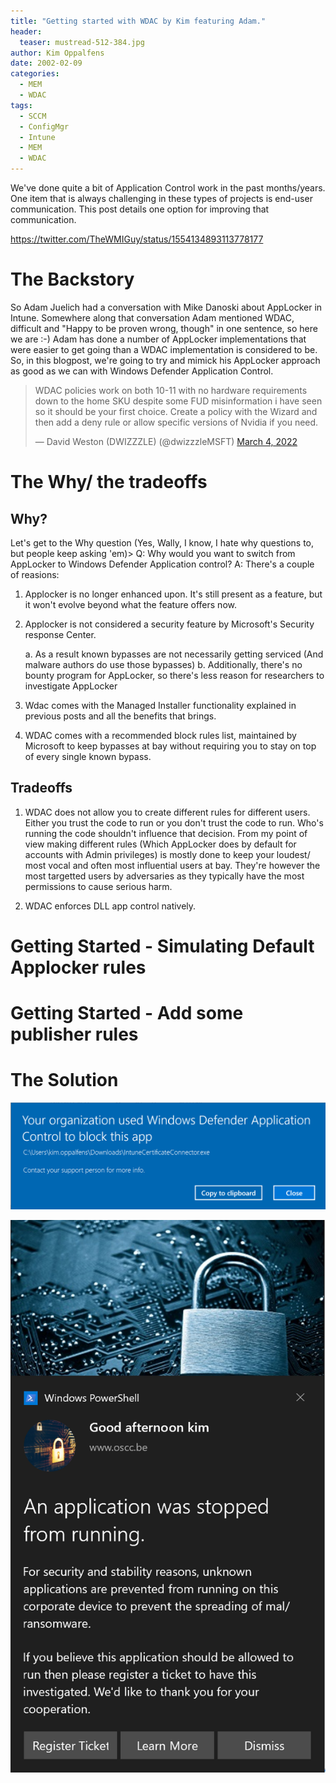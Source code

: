 ```yaml
---
title: "Getting started with WDAC by Kim featuring Adam."
header:
  teaser: mustread-512-384.jpg
author: Kim Oppalfens
date: 2002-02-09
categories:
  - MEM
  - WDAC
tags:
  - SCCM
  - ConfigMgr
  - Intune
  - MEM
  - WDAC
---
```


We've done quite a bit of Application Control work in the past months/years. One item that is always challenging in these types of projects is end-user communication. This post details one option for improving that communication.

https://twitter.com/TheWMIGuy/status/1554134893113778177
# The Backstory #
So Adam Juelich had a conversation with Mike Danoski about AppLocker in Intune. Somewhere along that conversation Adam mentioned WDAC, difficult and "Happy to be proven wrong, though" in one sentence, so here we are :-) 
 Adam has done a number of AppLocker implementations that were easier to get going than a WDAC implementation is considered to be. So, in this blogpost, we're going to try and mimick his AppLocker approach as good as we can with Windows Defender Application Control. 

 <blockquote class="twitter-tweet" data-lang="en"><p lang="en" dir="ltr">WDAC policies work on both 10-11 with no hardware requirements down to the home SKU despite some FUD misinformation i have seen so it should be your first choice.  Create a policy with the Wizard and then add a deny rule or allow specific versions of Nvidia if you need. </p>&mdash; David Weston (DWIZZZLE) (@dwizzzleMSFT) <a href="https://twitter.com/dwizzzleMSFT/status/1499527802382471188">March 4, 2022</a></blockquote>
<script async src="//platform.twitter.com/widgets.js" charset="utf-8"></script>


 # The Why/ the tradeoffs #
 ## Why? ##
 Let's get to the Why question (Yes, Wally, I know, I hate why questions to, but people keep asking 'em)>
 Q: Why would you want to switch from AppLocker to Windows Defender Application control?
 A: There's a couple of reasions:
 
 1. Applocker is no longer enhanced upon. It's still present as a feature, but it won't evolve beyond what the feature offers now.
 2. Applocker is not considered a security feature by Microsoft's Security response Center.
    
    a. As a result known bypasses are not necessarily getting serviced (And malware authors do use those bypasses)
    b. Additionally, there's no bounty program for AppLocker, so there's less reason for researchers to investigate AppLocker
3. Wdac comes with the Managed Installer functionality explained in previous posts and all the benefits that brings.
4. WDAC comes with a recommended block rules list, maintained by Microsoft to keep bypasses at bay without requiring you to stay on top of every single known bypass.

## Tradeoffs ##
1. WDAC does not allow you to create different rules for different users. Either you trust the code to run or you don't trust the code to run. Who's running the code shouldn't influence that decision. From my point of view making different rules (Which AppLocker does by default for accounts with Admin privileges) is mostly done to keep your loudest/ most vocal and often most influential users at bay. They're however the most targetted users by adversaries as they typically have the most permissions to cause serious harm.

2. WDAC enforces DLL app control natively.





# Getting Started - Simulating Default Applocker rules #


# Getting Started - Add some publisher rules #



# The Solution #


![Actions](/images/WDACEventTask05.png)

![Actions](/images/WDACEventTask06.png)






















